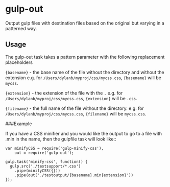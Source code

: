 # gulp-out

Output gulp files with destination files based on the original but varying in a patterned way.

## Usage

The gulp-out task takes a pattern parameter with the following replacement placeholders

`{basename}` - the base name of the file without the directory and without the extension e.g. for `/Users/dylanb/myproj/css/mycss.css`, `{basename}` will be `mycss`.

`{extension}` - the extension of the file with the `.` e.g. for `/Users/dylanb/myproj/css/mycss.css`, `{extension}` will be `.css`.

`{filename}` - the full name of the file without the directory. e.g. for `/Users/dylanb/myproj/css/mycss.css`, `{filename}` will be `mycss.css`.


###Example

If you have a CSS minifier and you would like the output to go to a file with .min in the name, then the gulpfile task will look like::

    var minifyCSS = require('gulp-minify-css'),
        out = require('gulp-out');

    gulp.task('minify-css', function() {
      gulp.src('./testsupport/*.css')
        .pipe(minifyCSS({}))
        .pipe(out('./testoutput/{basename}.min{extension}'))
    });
